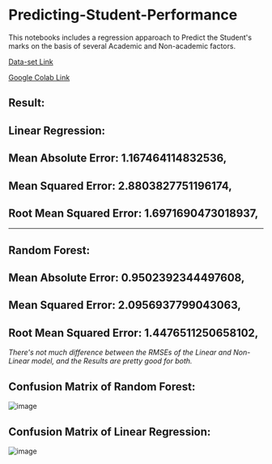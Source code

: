 # Predicting-Student-Performance
This notebooks includes a regression apparoach to Predict the Student's marks on the basis of several Academic and Non-academic factors.

[Data-set Link](https://archive.ics.uci.edu/ml/datasets/Student+Performance)


[Google Colab Link](https://colab.research.google.com/drive/1s0HUp4pOjGpSJXeg-NgoRn_1as3siufZ?usp=sharing)


Result:
--

Linear Regression:
--
Mean Absolute Error: 1.167464114832536,
-
Mean Squared Error: 2.8803827751196174,
-
Root Mean Squared Error: 1.6971690473018937,
-

------------------------------------------------
Random Forest:
--
Mean Absolute Error: 0.9502392344497608,
-
Mean Squared Error: 2.0956937799043063,
-
Root Mean Squared Error: 1.4476511250658102,
-


*There's not much difference between the RMSEs of the Linear and Non-Linear model, and the Results are pretty good for both.*


Confusion Matrix of Random Forest:
--
![image](https://user-images.githubusercontent.com/50799215/121773716-4ac92e00-cb9b-11eb-8bb3-485704cf59fc.png)

Confusion Matrix of Linear Regression:
--
![image](https://user-images.githubusercontent.com/50799215/121773770-a693b700-cb9b-11eb-9b5d-613c84cfa1a9.png)


